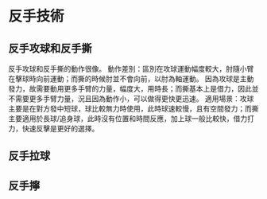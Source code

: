 # 反手技術

## 反手攻球和反手撕
反手攻球和反手撕的動作很像。
動作差別：區別在攻球運動幅度較大，肘隨小臂在擊球時向前運動；而撕的時候肘並不會向前，以肘為軸運動。 因為攻球是主動發力，故需要動用更多手臂的力量，幅度大，用時長；而撕基本上是借力，因此並不需要更多手臂力量，況且因為動作小，可以做得更快更迅速。
適用場景：攻球主要是在對方發中短球，球比較無力時使用，此時球速較慢，且有空間發力；而撕主要適用於長球/追身球，此時沒有位置和時間反應，加上球一般比較快，借力打力，快速反擊是更好的選擇。
## 反手拉球

## 反手擰

